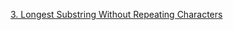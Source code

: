 [3. Longest Substring Without Repeating Characters](https://leetcode.com/problems/longest-substring-without-repeating-characters/description/)